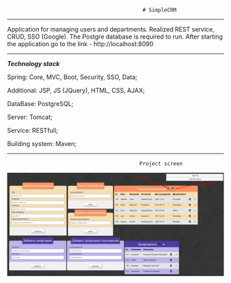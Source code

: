                                                 # SimpleCRM
***
Application for managing users and departments. Realized REST service, CRUD, SSO (Google).
The Postgre database is required to run.
After starting the application go to the link - http://localhost:8090
***

***Technology stack***

Spring: Core, MVC, Boot, Security, SSO, Data;

Additional: JSP, JS (JQuery), HTML, CSS, AJAX;

DataBase: PostgreSQL;

Server: Tomcat;

Service: RESTfull;

Building system: Maven;

***
                                               Project screen

![Image alt](https://github.com/DuBEPCAHT/SimpleCRM/blob/master/screen.png)


